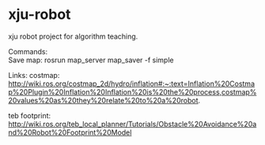 # xju-robot
xju robot project for algorithm teaching.

Commands:  
Save map: rosrun map_server map_saver -f simple

Links:
costmap: http://wiki.ros.org/costmap_2d/hydro/inflation#:~:text=Inflation%20Costmap%20Plugin%20Inflation%20Inflation%20is%20the%20process,costmap%20values%20as%20they%20relate%20to%20a%20robot.

teb footprint: http://wiki.ros.org/teb_local_planner/Tutorials/Obstacle%20Avoidance%20and%20Robot%20Footprint%20Model
